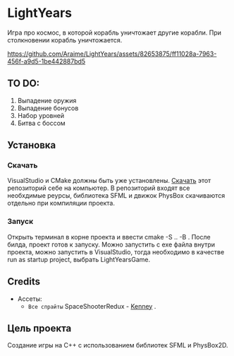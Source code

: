 # LightYears

Игра про космос, в которой корабль уничтожает другие корабли. 
При столкновении корабль уничтожается.

https://github.com/Araime/LightYears/assets/82653875/ff11028a-7963-456f-a9d5-1be442887bd5

## TO DO: 
1. Выпадение оружия
1. Выпадение бонусов
1. Набор уровней
1. Битва с боссом

## Установка

### Скачать

VisualStudio и CMake должны быть уже установлены.
[Скачать](https://github.com/Araime/LightYears/archive/refs/heads/master.zip) этот 
репозиторий себе на компьютер. В репозиторий входят все необхдимые реурсы, 
библиотека SFML и движок PhysBox скачиваются отдельно при компиляции проекта.

### Запуск

Открыть терминал в корне проекта и ввести cmake -S .. -B .
После билда, проект готов к запуску. Можно запустить с exe файла внутри проекта,
можно запустить в VisualStudio, тогда необходимо в качестве run as startup project,
выбрать LightYearsGame.

## Credits
- Ассеты:  
	- `Все спрайты` SpaceShooterRedux - [Kenney](www.kenney.nl) .

## Цель проекта

Создание игры на C++ с использованием библиотек SFML и PhysBox2D.
